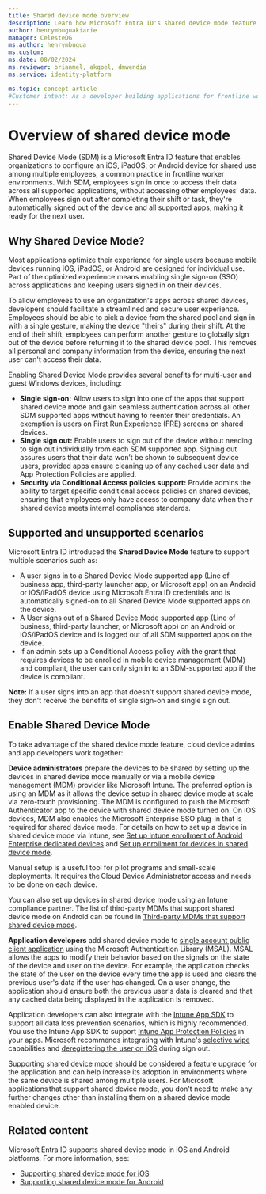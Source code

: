 ```yaml
---
title: Shared device mode overview
description: Learn how Microsoft Entra ID's shared device mode feature enables device sharing for your frontline workers.
author: henrymbuguakiarie
manager: CelesteDG
ms.author: henrymbugua
ms.custom:
ms.date: 08/02/2024
ms.reviewer: brianmel, akgoel, dmwendia
ms.service: identity-platform

ms.topic: concept-article
#Customer intent: As a developer building applications for frontline workers, I want to understand how to enable shared device mode in my apps using Microsoft Entra ID, so that I can provide a secure and optimized experience for users on shared Android and iOS devices.
---
```


# Overview of shared device mode

Shared Device Mode (SDM) is a Microsoft Entra ID feature that enables organizations to configure an iOS, iPadOS, or Android device for shared use among multiple employees, a common practice in frontline worker environments. With SDM, employees sign in once to access their data across all supported applications, without accessing other employees’ data. When employees sign out after completing their shift or task, they're automatically signed out of the device and all supported apps, making it ready for the next user.

## Why Shared Device Mode?

Most applications optimize their experience for single users because mobile devices running iOS, iPadOS, or Android are designed for individual use. Part of the optimized experience means enabling single sign-on (SSO) across applications and keeping users signed in on their devices. 

To allow employees to use an organization's apps across shared devices, developers should facilitate a streamlined and secure user experience. Employees should be able to pick a device from the shared pool and sign in with a single gesture, making the device "theirs" during their shift. At the end of their shift, employees can perform another gesture to globally sign out of the device before returning it to the shared device pool. This removes all personal and company information from the device, ensuring the next user can't access their data. 

Enabling Shared Device Mode provides several benefits for multi-user and guest Windows devices, including:

- **Single sign-on:** Allow users to sign into one of the apps that support shared device mode and gain seamless authentication across all other SDM supported apps without having to reenter their credentials. An exemption is users on First Run Experience (FRE) screens on shared devices. 
- **Single sign out:** Enable users to sign out of the device without needing to sign out individually from each SDM supported app. Signing out assures users that their data won’t be shown to subsequent device users, provided apps ensure cleaning up of any cached user data and App Protection Policies are applied.
- **Security via Conditional Access policies support:** Provide admins the ability to target specific conditional access policies on shared devices, ensuring that employees only have access to company data when their shared device meets internal compliance standards.

## Supported and unsupported scenarios

Microsoft Entra ID introduced the **Shared Device Mode** feature to support multiple scenarios such as: 

- A user signs in to a Shared Device Mode supported app (Line of business app, third-party launcher app, or Microsoft app) on an Android or iOS/iPadOS device using Microsoft Entra ID credentials and is automatically signed-on to all Shared Device Mode supported apps on the device.
- A User signs out of a Shared Device Mode supported app (Line of business, third-party launcher, or Microsoft app) on an Android or iOS/iPadOS device and is logged out of all SDM supported apps on the device.
- If an admin sets up a Conditional Access policy with the grant that requires devices to be enrolled in mobile device management (MDM) and compliant, the user can only sign in to an SDM-supported app if the device is compliant.

**Note:** If a user signs into an app that doesn't support shared device mode, they don't receive the benefits of single sign-on and single sign out.

## Enable Shared Device Mode

To take advantage of the shared device mode feature, cloud device admins and app developers work together:

**Device administrators** prepare the devices to be shared by setting up the devices in shared device mode manually or via a mobile device management (MDM) provider like Microsoft Intune. The preferred option is using an MDM as it allows the device setup in shared device mode at scale via zero-touch provisioning. The MDM is configured to push the Microsoft Authenticator app to the device with shared device mode turned on. On iOS devices, MDM also enables the Microsoft Enterprise SSO plug-in that is required for shared device mode. For details on how to set up a device in shared device mode via Intune, see [Set up Intune enrollment of Android Enterprise dedicated devices](/mem/intune/enrollment/android-kiosk-enroll) and [Set up enrollment for devices in shared device mode](/mem/intune/enrollment/automated-device-enrollment-shared-device-mode).

Manual setup is a useful tool for pilot programs and small-scale deployments. It requires the Cloud Device Administrator access and needs to be done on each device. 
    
You can also set up devices in shared device mode using an Intune compliance partner. The list of third-party MDMs that support shared device mode on Android can be found in [Third-party MDMs that support shared device mode](/entra/identity-platform/msal-android-shared-devices#third-party-mdms-that-support-shared-device-mode).

**Application developers** add shared device mode to [single account public client application](single-multi-account.md#single-account-public-client-application) using the Microsoft Authentication Library (MSAL). MSAL allows the apps to modify their behavior based on the signals on the state of the device and user on the device. For example, the application checks the state of the user on the device every time the app is used and clears the previous user's data if the user has changed. On a user change, the application should ensure both the previous user's data is cleared and that any cached data being displayed in the application is removed.

Application developers can also integrate with the [Intune App SDK](/mem/intune/developer/app-sdk) to support all data loss prevention scenarios, which is highly recommended. You use the Intune App SDK to support [Intune App Protection Policies](/mem/intune/apps/app-protection-policy) in your apps. Microsoft recommends integrating with Intune's [selective wipe](/mem/intune/developer/app-sdk-android-phase5#selective-wipe) capabilities and [deregistering the user on iOS](/mem/intune/developer/app-sdk-ios-phase1#deregister-user-accounts) during sign out.

Supporting shared device mode should be considered a feature upgrade for the application and can help increase its adoption in environments where the same device is shared among multiple users. For Microsoft applications that support shared device mode, you don't need to make any further changes other than installing them on a shared device mode enabled device. 

## Related content

Microsoft Entra ID supports shared device mode in iOS and Android platforms. For more information, see:

- [Supporting shared device mode for iOS](/entra/msal/objc/shared-devices-ios)
- [Supporting shared device mode for Android](msal-android-shared-devices.md)
